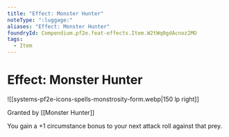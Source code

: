 ```yaml
---
title: "Effect: Monster Hunter"
noteType: ":luggage:"
aliases: "Effect: Monster Hunter"
foundryId: Compendium.pf2e.feat-effects.Item.W2tWq0gdAcnoz2MO
tags:
  - Item
---
```


# Effect: Monster Hunter
![[systems-pf2e-icons-spells-monstrosity-form.webp|150 lp right]]

Granted by [[Monster Hunter]]

You gain a +1 circumstance bonus to your next attack roll against that prey.
